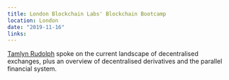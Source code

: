 ```yaml
---
title: London Blockchain Labs' Blockchain Bootcamp
location: London
date: "2019-11-16"
links:
---
```


[Tamlyn Rudolph](https://twitter.com/RudolphTamlyn) spoke on the current landscape of decentralised exchanges, plus an overview of decentralised derivatives and the parallel financial system.
